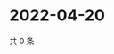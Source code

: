 # 2022-04-20

共 0 条

<!-- BEGIN WEIBO -->
<!-- 最后更新时间 Wed Apr 20 2022 04:14:41 GMT+0800 (China Standard Time) -->

<!-- END WEIBO -->
